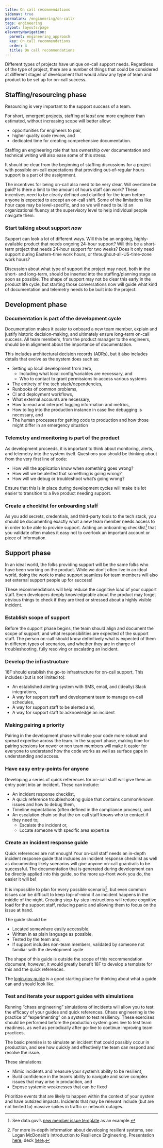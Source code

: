 ```yaml
---
title: On call recommendations 
sidenav: true
permalink: /engineering/on-call/
tags: engineering
layout: layouts/page
eleventyNavigation: 
  parent: engineering_approach
  key: On call recommendations 
  order: 4
  title: On call recommendations 
---
```

Different types of projects have unique on-call support needs.
Regardless of the type of project, there are a number of things that
could be considered at different stages of development that would
allow any type of team and product to be set up for on-call success.

## Staffing/resourcing phase
Resourcing is very important to the support success of a team.

For short, emergent projects, staffing *at least one* more engineer than estimated,
without increasing scope will better allow:
 - opportunities for engineers to pair,
 - higher quality code review, and
 - dedicated time for creating comprehensive documentation.

Staffing an engineering role that has ownership over documentation and technical
writing will also ease some of this stress.

It should be clear from the beginning of staffing discussions for a project with
possible on-call expectations that providing out-of-regular hours support is a part
of the assignment.

The incentives for being on-call also need to be very clear. Will overtime be paid?
Is there a limit to the amount of hours staff can work? These incentives need to be
clearly defined and clarified for the team before anyone is expected to accept an
on-call shift. Some of the limitations like hour caps may be level-specific, and so
we will need to build an organizational fluency at the supervisory level to help
individual people navigate them.

### Start talking about support *now*
Support can look a lot of different ways. Will this be an ongoing, highly-available
product that needs ongoing 24-hour support? Will this be a short-term project that
needs 24-hour support for two weeks? Does it only need support during Eastern-time
work hours, or throughout-all-US-time-zone work hours? 

Discussion about what type of support the project may need, both in the short- and
long-term, should be inserted into the staffing/planning stage as soon as possible.
The shape of support may not be clear this early in the product life cycle, but
starting those conversations now will guide what kind of documentation and telemetry
needs to be built into the project.

## Development phase

### Documentation is part of the development cycle
Documentation makes it easier to onboard a new team member, explain and justify
historic decision-making, and ultimately ensure long-term on-call success. All team
members, from the product manager to the engineers, should be in alignment about the
importance of documentation.

This includes architectural decision records (ADRs), but it also includes details
that evolve as the system does such as:
- Setting up local development from zero,
  - Including what local config/variables are necessary, and
  - Who to contact to grant permissions to access various systems
- The entirety of the tech stack/dependencies,
- Runbooks of common problems,
- CI and deployment workflows,
- What external accounts are necessary, 
- How to read and interpret logging information and metrics,
- How to log into the production instance in case live debugging is necessary, and
- The human processes for getting code to production and how those might differ in an emergency situation

### Telemetry and monitoring is part of the product
As development proceeds, it is important to think about monitoring, alerts, and
telemetry into the system itself. Questions you should be thinking about from the
very first line of code:
- How will the application know when something goes wrong?
- How will we be alerted that something is going wrong?
- How will we debug or troubleshoot what’s going wrong?

Ensure that this is in place during development cycles will make it a lot easier to
transition to a live product needing support.

### Create a checklist for onboarding staff
As you add secrets, credentials, and third-party tools to the tech stack, you should
be documenting exactly what a new team member needs access to in order to be able to
provide support. Adding an onboarding checklist[^1] that you validate often makes it
easy not to overlook an important account or piece of information.

## Support phase
In an ideal world, the folks providing support will be the same folks who have been
working on the product. While we don’t often live in an ideal world, doing the work
to make support seamless for team members will also set external support people up
for success!

These recommendations will help reduce the cognitive load of your support staff. Even
developers deeply knowledgeable about the product may forget obvious things to check
if they are tired or stressed about a highly visible incident.

### Establish scope of support
Before the support phase begins, the team should align and document the scope of
support, and what responsibilities are expected of the support staff. The person
on-call should know definitively what is expected of them in different types of
scenarios, and whether they are in charge of troubleshooting, fully resolving or
escalating an incident. 

### Develop the infrastructure
18F should establish the go-to infrastructure for on-call support. This includes (but
is not limited to):
- An established alerting system with SMS, email, and (ideally) Slack integrations,
- A way for support staff and development team to manage on-call schedules,
- A way for support staff to be alerted and,
- A way for support staff to acknowledge an incident

### Making pairing a priority
Pairing in the development phase will make your code more robust and spread expertise
across the team. In the support phase, making time for pairing sessions for newer or
non team members will make it easier for everyone to understand how the code works as
well as surface gaps in understanding and access.

### Have easy entry-points for anyone
Developing a series of quick references for on-call staff will give them an entry
point into an incident. These can include:
- An incident response checklist,
- A quick reference troubleshooting guide that contains common/known issues and how to debug them,
- Timeline expectations (often defined in the compliance process), and
- An escalation chain so that the on-call staff knows who to contact if they need to;
  - Escalate the incident or,
  - Locate someone with specific area expertise

### Create an incident response guide
Quick references are not enough! Your on-call staff needs an in-depth incident response
guide that includes an incident response checklist as well as documenting likely
scenarios will give anyone on-call guardrails to be successful. The documentation that
is generated during development can be directly applied into this guide, so the more
up-front work you do, the easier it will be!

It is impossible to plan for every possible scenario[^2], but even common issues can
be difficult to keep top-of-mind if an incident happens in the middle of the night.
Creating step-by-step instructions will reduce cognitive load for the support staff,
reducing panic and allowing them to focus on the issue at hand.

The guide should be:
- Located somewhere easily accessible,
- Written in as plain language as possible,
- Tested by the team and,
- If support includes non-team members, validated by someone not familiar with the development cycle 

The shape of this guide is outside the scope of this recommendation document; however,
it would greatly benefit 18F to develop a template for this and the quick references.

The [login.gov guide](https://handbook.login.gov/articles/secops-incident-response-guide.html)
is a good starting place for thinking about what a guide can and should look like.

### Test and iterate your support guides with simulations
Running “chaos engineering” simulations of incidents will allow you to test the
efficacy of your guides and quick references. Chaos engineering is the practice of
“experimenting” on a system to test resiliency. These exercises should be performed
before the production system goes live to test team readiness, as well as periodically
after go-live to continue improving team practices.

The basic premise is to simulate an incident that could possibly occur in production,
and see how quickly and effectively the team can respond and resolve the issue.

These simulations:
- Mimic incidents and measure your system’s ability to be resilient, 
- Build confidence in the team’s ability to navigate and solve complex issues that may arise in production, and
- Expose systemic weaknesses that can be fixed

Prioritize events that are likely to happen within the context of your system and have outsized impacts. Incidents that may be relevant include (but are not limited to) massive spikes in traffic or network outages. 

[^1]: See data.gov’s [new member issue template](https://github.com/GSA/datagov-deploy/blob/master/.github/ISSUE_TEMPLATE/onboard-team-member.md) as an example.
[^2]: For more in-depth information about developing resilient systems, see Logan McDonald’s Introduction to Resilience Engineering. Presentation [here](https://drive.google.com/file/d/18edrkHIemf1gvcekZOklmZx5Rvj4SzLv/view?usp=sharing), deck [here](https://docs.google.com/presentation/d/1W9wKibgBvxCFpvLPNtGnkPiPDigAE1ih7MFFwTduLGI/edit#slide=id.g5ecdbbee9e_0_0).